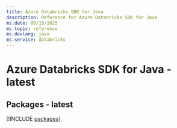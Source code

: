 ```yaml
---
title: Azure Databricks SDK for Java
description: Reference for Azure Databricks SDK for Java
ms.date: 09/15/2025
ms.topic: reference
ms.devlang: java
ms.service: databricks
---
```

# Azure Databricks SDK for Java - latest
## Packages - latest
[!INCLUDE [packages](databricks-index.md)]